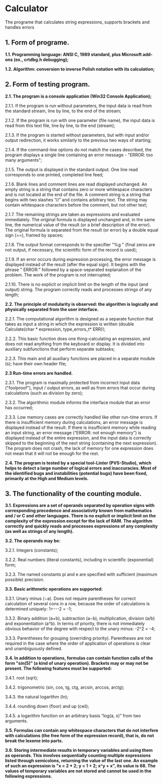 # Calculator
The programe that calculates string expressions, supports brackets and handles errors


## 1. Form of programe.


**1.1. Programming language: ANSI C, 1989 standard, plus Microsoft add-ons (ex., crtdbg.h debugging);**

**1.2. Algorithm: conversion to inverse Polish notation with its calculation;**



## 2. Form of testing program.


**2.1. The program is a console application (Win32 Console Application);**

  2.1.1. If the program is run without parameters, the input data is read from the standard stream, line 
  by line, to the end of the stream;

  2.1.2. If the program is run with one parameter (file name), the input data is read from this text file, 
  line by line, to the end (stream);

  2.1.3. If the program is started without parameters, but with input and/or output redirection, it works 
  similarly to the previous two ways of starting;

  2.1.4. If the command-line options do not match the cases described, the program displays a single line 
  containing an error message - "ERROR: too many arguments";

  2.1.5. The output is displayed in the standard output. One line read corresponds to one printed, 
  completed line feed;

  2.1.6. Blank lines and comment lines are read displayed unchanged. An empty string is a string that 
  contains zero or more whitespace characters and is not located at the end of the file. A comment string 
  is a string that begins with two slashes “//” and contains arbitrary text. The string may contain 
  whitespace characters before the comment, but not other text;

  2.1.7. The remaining strings are taken as expressions and evaluated immediately. The original formula 
  is displayed unchanged and, in the same line, the numerical value of the result (or a brief description
  of the error). The original formula is separated from the result (or error) by a double equal sign (==),
  framed by spaces;

  2.1.8. The output format corresponds to the specifier "%g " (final zeros are not output, if necessary, 
  the scientific form of the record is used);

  2.1.9. If an error occurs during expression processing, the error message is displayed instead of the
  result (after the equal sign). It begins with the phrase " ERROR:" followed by a space-separated
  explanation of the problem. The work of the program is not interrupted;

  2.1.10. There is no explicit or implicit limit on the length of the input (and output) string. The
  program correctly reads and processes strings of any length;

**2.2. The principle of modularity is observed: the algorithm is logically and physically separated from
the user interface.**

2.2.1. The computational algorithm is designed as a separate function that takes as input a string in
which the expression is written (double Calculate(char * expression, type_errors_t* ERR));

2.2.2. This basic function does one thing-calculating an expression, and does not read anything from
the keyboard or display. It is divided into auxiliary subfunctions that perform separate subtasks;

2.2.3. This main and all auxiliary functions are placed in a separate module (s); have their own header file;

**2.3 Run-time errors are handled.**

2.3.1. The program is maximally protected from incorrect input data ("foolproof"), input / output errors, as
well as from errors that occur during calculations (such as division by zero);

2.3.2. The algorithmic module informs the interface module that an error has occurred;

2.3.3. Low memory cases are correctly handled like other run-time errors. If there is insufficient memory
during calculations, an error message is displayed instead of the result. If there is insufficient memory
while reading an input string, an error message (“ERROR: not enough memory”) is displayed instead of the
entire expression, and the input data is correctly skipped to the beginning of the next string (containing
the next expression). The program does not crash, the lack of memory for one expression does not mean that
it will not be enough for the rest.

**2.4. The program is tested by a special tool-Linter (PVS-Studio), which helps to detect a large number of
logical errors and inaccuracies. Most of the identified bugs and instabilities (potential bugs) have been
fixed, primarily at the High and Medium levels.**



## 3. The functionality of the counting module.


**3.1. Expressions are a set of operands separated by operation signs with corresponding precedence and
associativity known from mathematics and / or C and other languages. There is no explicit or implicit limit
on the complexity of the expression except for the lack of RAM. The algorithm correctly and quickly reads
and processes expressions of any complexity (as well as strings of any length).**

**3.2. The operands may be:**

3.2.1. Integers (constants);

3.2.2. Real numbers (literal constants), including in scientific (exponential) form;

3.2.3. The named constants pi and e are specified with sufficient (maximum possible) precision.

**3.3. Basic arithmetic operations are supported:**

3.3.1. Unary minus (−a). Does not require parentheses for correct calculation of several cons in a row,
because the order of calculations is determined uniquely: 1+---2 = -1;

3.3.2. Binary addition (a+b), subtraction (a−b), multiplication, division (a/b) and exponentiation (a^b).
In terms of priority, there is not immediately obvious behavior of the degree with respect to the unary
minus: -2^2 = -4;

3.3.3. Parentheses for grouping (overriding priority). Parentheses are not required in the case where the
order of application of operations is clear and unambiguously defined.

**3.4. In addition to operations, formulas can contain function calls of the form "sin(5)" (a kind of unary
operation). Brackets may or may not be present. The following features must be supported:**

3.4.1. root (sqrt);

3.4.2. trigonometric (sin, cos, tg, ctg, arcsin, arccos, arctg);

3.4.3. the natural logarithm (ln);

3.4.4. rounding down (floor) and up (ceil);

3.4.5. a logarithm function on an arbitrary basis “log(a, x)” from two arguments.

**3.5. Formulas can contain any whitespace characters that do not interfere with calculations (the free form
of the expression record), that is, do not break the lexeme into parts.**

**3.6. Storing intermediate results in temporary variables and using them as operands. This involves sequentially
counting multiple expressions listed through semicolons, returning the value of the last one. An example of such
an expression is "x = 2 * 2; y = 1 + 2; x^y + x", its value is 68. The values of temporary variables are not
stored and cannot be used in the following expressions.**
